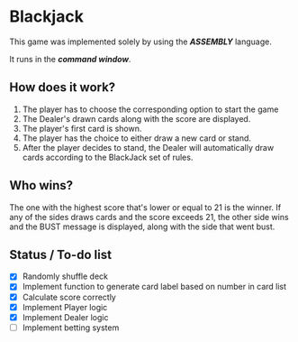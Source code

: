 # Blackjack

This game was implemented solely by using the **_ASSEMBLY_** language.

It runs in the **_command window_**.

## How does it work?

1. The player has to choose the corresponding option to start the game
2. The Dealer's drawn cards along with the score are displayed. 
3. The player's first card is shown.
4. The player has the choice to either draw a new card or stand.
5. After the player decides to stand, the Dealer will automatically draw cards according to the BlackJack set of rules.

## Who wins?

The one with the highest score that's lower or equal to 21 is the winner. If any of the sides draws cards and the score exceeds 21, the other side wins and the BUST message is displayed, along with the side that went bust.

## Status / To-do list

- [x] Randomly shuffle deck
- [x] Implement function to generate card label based on number in card list
- [x] Calculate score correctly
- [x] Implement Player logic
- [x] Implement Dealer logic
- [ ] Implement betting system
